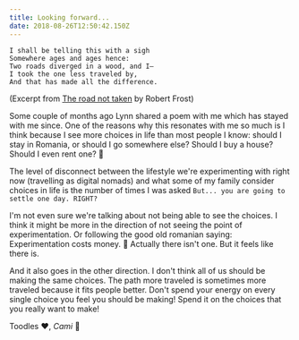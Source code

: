 ```yaml
---
title: Looking forward...
date: 2018-08-26T12:50:42.150Z
---
```


```
I shall be telling this with a sigh
Somewhere ages and ages hence:
Two roads diverged in a wood, and I—
I took the one less traveled by,
And that has made all the difference.

```
(Excerpt from [The road not taken](https://www.poetryfoundation.org/poems/44272/the-road-not-taken) by Robert Frost)

Some couple of months ago Lynn shared a poem with me which has stayed with me since. One of the reasons why this resonates with me so much is I think because I see more choices in life than most people I know: should I stay in Romania, or should I go somewhere else? Should I buy a house? Should I even rent one? 🙂

The level of disconnect between the lifestyle we're experimenting with right now (travelling as digital nomads) and what some of my family consider choices in life is the number of times I was asked `But... you are going to settle one day. RIGHT?`

I'm not even sure we're talking about not being able to see the choices. I think it might be more in the direction of not seeing the point of experimentation. Or following the good old romanian saying: Experimentation costs money. 🤔 Actually there isn't one. But it feels like there is.

And it also goes in the other direction. I don't think all of us should be making the same choices. The path more traveled is sometimes more traveled because it fits people better. Don't spend your energy on every single choice you feel you should be making! Spend it on the choices that you really want to make!

Toodles ❤️, _Cami_ 🐢
